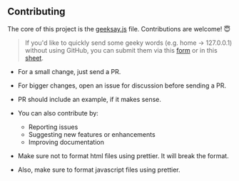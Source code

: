 ## Contributing

The core of this project is the [geeksay.js](https://github.com/swapagarwal/geeksay/blob/master/geeksay.js) file. Contributions are welcome! 😇

> If you'd like to quickly send some geeky words (e.g. home -> 127.0.0.1) without using GitHub, you can submit them via this [form](https://goo.gl/forms/LcJkSgghhm68Ajvc2) or in this [sheet](https://docs.google.com/spreadsheets/d/166ExyRTa6PmtRfONKsaICiaUDTLgATCVQ0K5fMtJuW8/edit?usp=sharing).

- For a small change, just send a PR.
- For bigger changes, open an issue for discussion before sending a PR.
- PR should include an example, if it makes sense.
- You can also contribute by:
  - Reporting issues
  - Suggesting new features or enhancements
  - Improving documentation
  

- Make sure not to format html files using prettier. It will break the format.
- Also, make sure to format javascript files using prettier.  
